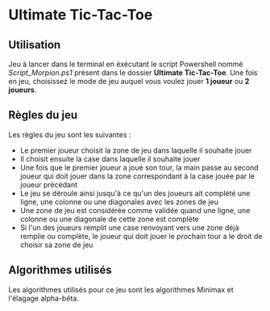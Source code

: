 # Ultimate Tic-Tac-Toe

## Utilisation

Jeu à lancer dans le terminal en éxécutant le script Powershell nommé *Script_Morpion.ps1* présent dans le dossier __Ultimate Tic-Tac-Toe__.
Une fois en jeu, choisissez le mode de jeu auquel vous voulez jouer __1 joueur__ ou __2 joueurs__.

## Règles du jeu

Les règles du jeu sont les suivantes :

* Le premier joueur choisit la zone de jeu dans laquelle il souhaite jouer
* Il choisit ensuite la case dans laquelle il souhaite jouer
* Une fois que le premier joueur a joué son tour, la main passe au second joueur qui doit jouer dans la zone correspondant à la case jouée par le joueur précédant
* Le jeu se déroule ainsi jusqu'à ce qu'un des joueurs ait complété une ligne, une colonne ou une diagonales avec les zones de jeu
* Une zone de jeu est considérée comme validée quand une ligne, une colonne ou une diagonale de cette zone est complète 
* Si l'un des joueurs remplit une case renvoyant vers une zone déjà remplie ou complète, le joueur qui doit jouer le prochain tour a le droit de choisir sa zone de jeu

## Algorithmes utilisés

Les algorithmes utilisés pour ce jeu sont les algorithmes Minimax et l'élagage alpha-bêta.
